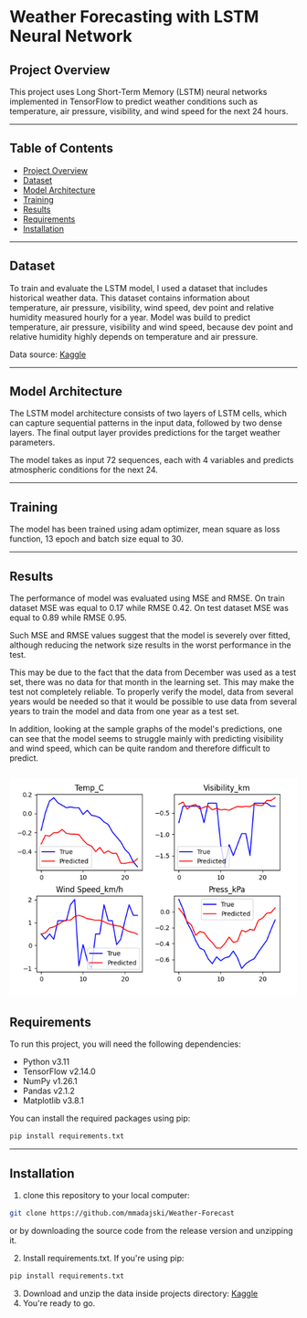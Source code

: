 # Weather Forecasting with LSTM Neural Network
## Project Overview
This project uses Long Short-Term Memory 
(LSTM) neural networks implemented in TensorFlow
to predict weather conditions such as temperature,
air pressure, visibility,
and wind speed for the next 24 hours.

---

## Table of Contents
- [Project Overview](#project-overview)
- [Dataset](#dataset)
- [Model Architecture](#model-architecture)
- [Training](#training)
- [Results](#results)
- [Requirements](#requirements)
- [Installation](#installation)

--- 

## Dataset

To train and evaluate the LSTM model, I used a dataset
that includes historical weather data. This dataset contains
information about temperature, air pressure, visibility, wind
speed, dev point and relative humidity measured hourly for a year.
Model was build to predict temperature, air pressure, visibility and wind
speed, because dev point and relative humidity highly depends on temperature and air pressure.
 
Data source: [Kaggle](https://www.kaggle.com/datasets/vidhisrivastava/weather-dataset/data)

---

## Model Architecture
The LSTM model architecture consists of two layers of LSTM cells,
which can capture sequential patterns in the input data, followed by two dense layers.
The final output layer provides predictions for the target weather parameters.

The model takes as input 72 sequences, each with 4 variables and predicts atmospheric conditions
for the next 24. 

---

## Training
The model has been trained using adam optimizer, mean square as loss function, 
13 epoch and batch size equal to 30.

---

## Results

The performance of model was evaluated using MSE and RMSE. 
On train dataset MSE was equal to 0.17 while RMSE 0.42.
On test dataset MSE was equal to 0.89 while RMSE 0.95.

Such MSE and RMSE values suggest that the model is severely over fitted,
although reducing the network size results in the worst performance in the test.

This may be due to the fact that the data from December was used as a test set,
there was no data for that month in the learning set.
This may make the test not completely reliable.
To properly verify the model, data from several years would 
be needed so that it would be possible to use data from several
years to train the model and data from one year as a test set.

In addition, looking at the sample graphs of the model's predictions,
one can see that the model seems to struggle mainly with predicting
visibility and wind speed, which can be quite random and therefore difficult to predict. 

![image](https://github.com/mmadajski/Weather-Forecast/blob/main/images/sample_1.png?raw=true)
---

## Requirements

To run this project, you will need the following dependencies:

- Python v3.11
- TensorFlow v2.14.0
- NumPy v1.26.1
- Pandas v2.1.2
- Matplotlib v3.8.1

You can install the required packages using pip:

```bash
pip install requirements.txt
```

---

## Installation

1. clone this repository to your local computer:
```bash
git clone https://github.com/mmadajski/Weather-Forecast
```
or by downloading the source code from the release version and unzipping it.

2. Install requirements.txt. If you're using pip: 
```bash
pip install requirements.txt
```
3. Download and unzip the data inside projects directory: [Kaggle](https://www.kaggle.com/datasets/vidhisrivastava/weather-dataset/data)
4. You're ready to go.

